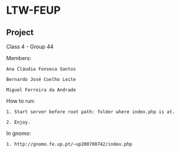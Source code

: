 # LTW-FEUP 

## Project

Class 4 - Group 44

Members:

	Ana Cláudia Fonseca Santos
	
	Bernardo José Coelho Leite
	
	Miguel Ferreira da Andrade

How to run:

	1. Start server before root path: folder where index.php is at.
	
	2. Enjoy.

In gnomo:

	1. http://gnomo.fe.up.pt/~up200700742/index.php
